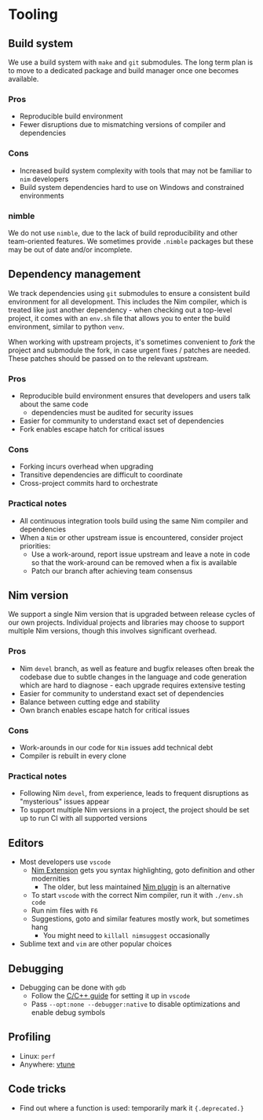# Tooling

<!-- toc -->

## Build system

We use a build system with `make` and `git` submodules. The long term plan is to move to a dedicated package and build manager once one becomes available.

### Pros

* Reproducible build environment
* Fewer disruptions due to mismatching versions of compiler and dependencies

### Cons

* Increased build system complexity with tools that may not be familiar to `nim` developers
* Build system dependencies hard to use on Windows and constrained environments

### nimble

We do not use `nimble`, due to the lack of build reproducibility and other team-oriented features. We sometimes provide `.nimble` packages but these may be out of date and/or incomplete.

## Dependency management

We track dependencies using `git` submodules to ensure a consistent build environment for all development. This includes the Nim compiler, which is treated like just another dependency - when checking out a top-level project, it comes with an `env.sh` file that allows you to enter the build environment, similar to python `venv`.

When working with upstream projects, it's sometimes convenient to _fork_ the project and submodule the fork, in case urgent fixes / patches are needed. These patches should be passed on to the relevant upstream.

### Pros

* Reproducible build environment ensures that developers and users talk about the same code
    * dependencies must be audited for security issues
* Easier for community to understand exact set of dependencies
* Fork enables escape hatch for critical issues

### Cons

* Forking incurs overhead when upgrading
* Transitive dependencies are difficult to coordinate
* Cross-project commits hard to orchestrate

### Practical notes

* All continuous integration tools build using the same Nim compiler and dependencies
* When a `Nim` or other upstream issue is encountered, consider project priorities:
  * Use a work-around, report issue upstream and leave a note in code so that the work-around can be removed when a fix is available
  * Patch our branch after achieving team consensus

## Nim version

We support a single Nim version that is upgraded between release cycles of our own projects. Individual projects and libraries may choose to support multiple Nim versions, though this involves significant overhead.

### Pros

* Nim `devel` branch, as well as feature and bugfix releases often break the codebase due to subtle changes in the language and code generation which are hard to diagnose - each upgrade requires extensive testing
* Easier for community to understand exact set of dependencies
* Balance between cutting edge and stability
* Own branch enables escape hatch for critical issues

### Cons

* Work-arounds in our code for `Nim` issues add technical debt
* Compiler is rebuilt in every clone

### Practical notes

* Following Nim `devel`, from experience, leads to frequent disruptions as "mysterious" issues appear
* To support multiple Nim versions in a project, the project should be set up to run CI with all supported versions

## Editors

* Most developers use `vscode`
  * [Nim Extension](https://marketplace.visualstudio.com/items?itemName=nimsaem.nimvscode) gets you syntax highlighting, goto definition and other modernities
    * The older, but less maintained [Nim plugin](https://marketplace.visualstudio.com/items?itemName=kosz78.nim) is an alternative
  * To start `vscode` with the correct Nim compiler, run it with `./env.sh code`
  * Run nim files with `F6`
  * Suggestions, goto and similar features mostly work, but sometimes hang
    * You might need to `killall nimsuggest` occasionally
* Sublime text and `vim` are other popular choices

## Debugging

* Debugging can be done with `gdb`
  * Follow the [C/C++ guide](https://code.visualstudio.com/docs/cpp/config-linux) for setting it up in `vscode`
  * Pass `--opt:none --debugger:native` to disable optimizations and enable debug symbols

## Profiling

* Linux: `perf`
* Anywhere: [vtune](https://software.intel.com/content/www/us/en/develop/tools/oneapi/components/vtune-profiler.html)

## Code tricks

* Find out where a function is used: temporarily mark it `{.deprecated.}`
